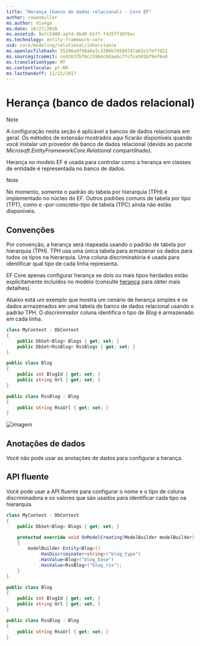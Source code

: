 ```yaml
---
title: "Herança (banco de dados relacional) - Core EF"
author: rowanmiller
ms.author: divega
ms.date: 10/27/2016
ms.assetid: 9a7c5488-aaf4-4b40-b1ff-f435ff30f6ec
ms.technology: entity-framework-core
uid: core/modeling/relational/inheritance
ms.openlocfilehash: 55286adf08a6a1c3286b7059d747a62e1feffd22
ms.sourcegitcommit: ced2637bf8cc5964c6daa6c7fcfce501bf9ef6e8
ms.translationtype: MT
ms.contentlocale: pt-BR
ms.lasthandoff: 12/22/2017
---
```

# <a name="inheritance-relational-database"></a>Herança (banco de dados relacional)

> [!NOTE]  
> A configuração nesta seção é aplicável a bancos de dados relacionais em geral. Os métodos de extensão mostrados aqui ficarão disponíveis quando você instalar um provedor de banco de dados relacional (devido ao pacote *Microsoft.EntityFrameworkCore.Relational* compartilhado).

Herança no modelo EF é usada para controlar como a herança em classes de entidade é representada no banco de dados.

> [!NOTE]  
> No momento, somente o padrão do tabela por hierarquia (TPH) é implementado no núcleo do EF. Outros padrões comuns de tabela por tipo (TPT), como e -por-concreto-tipo de tabela (TPC) ainda não estão disponíveis.

## <a name="conventions"></a>Convenções

Por convenção, a herança será mapeada usando o padrão de tabela por hierarquia (TPH). TPH usa uma única tabela para armazenar os dados para todos os tipos na hierarquia. Uma coluna discriminatória é usada para identificar qual tipo de cada linha representa.

EF Core apenas configurar herança se dois ou mais tipos herdados estão explicitamente incluídos no modelo (consulte [herança](../inheritance.md) para obter mais detalhes).

Abaixo está um exemplo que mostra um cenário de herança simples e os dados armazenados em uma tabela de banco de dados relacional usando o padrão TPH. O *discriminador* coluna identifica o tipo de *Blog* é armazenado em cada linha.

<!-- [!code-csharp[Main](samples/core/relational/Modeling/Conventions/Samples/InheritanceDbSets.cs)] -->
``` csharp
class MyContext : DbContext
{
    public DbSet<Blog> Blogs { get; set; }
    public DbSet<RssBlog> RssBlogs { get; set; }
}

public class Blog
{
    public int BlogId { get; set; }
    public string Url { get; set; }
}

public class RssBlog : Blog
{
    public string RssUrl { get; set; }
}
```

![imagem](_static/inheritance-tph-data.png)

## <a name="data-annotations"></a>Anotações de dados

Você não pode usar as anotações de dados para configurar a herança.

## <a name="fluent-api"></a>API fluente

Você pode usar a API fluente para configurar o nome e o tipo de coluna discriminadora e os valores que são usados para identificar cada tipo na hierarquia.

<!-- [!code-csharp[Main](samples/core/relational/Modeling/FluentAPI/Samples/InheritanceTPHDiscriminator.cs?highlight=7,8,9,10)] -->
``` csharp
class MyContext : DbContext
{
    public DbSet<Blog> Blogs { get; set; }

    protected override void OnModelCreating(ModelBuilder modelBuilder)
    {
        modelBuilder.Entity<Blog>()
            .HasDiscriminator<string>("blog_type")
            .HasValue<Blog>("blog_base")
            .HasValue<RssBlog>("blog_rss");
    }
}

public class Blog
{
    public int BlogId { get; set; }
    public string Url { get; set; }
}

public class RssBlog : Blog
{
    public string RssUrl { get; set; }
}
```
